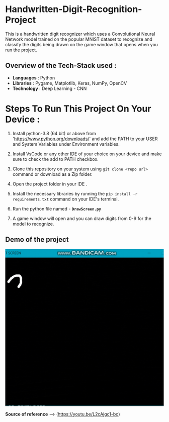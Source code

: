 # Handwritten-Digit-Recognition-Project

This is a handwritten digit recognizer which uses a Convolutional Neural Network model trained on the popular MNIST dataset to recognize and classify the digits being drawn on the game window that opens when you run the project.

## Overview of the Tech-Stack used :

- **Languages**  : Python
- **Libraries** : Pygame, Matplotlib, Keras, NumPy, OpenCV
- **Technology** : Deep Learning  - CNN

# Steps To Run This Project On Your Device : #

1. Install python-3.8 (64 bit) or above from 'https://www.python.org/downloads/' and add the PATH to your USER and System Variables under Environment variables. 

2. Install VsCode or any other IDE of your choice on your device and make sure to check the add to PATH checkbox.

3. Clone this repository on your system using `git clone <repo url>` command or download as a Zip folder.

4. Open the project folder in your IDE .

5.  Install the necessary libraries by running the `pip install -r requirements.txt` command on your IDE's terminal.
            
7. Run the python file named - **`DrawScreen.py`**

8. A game window will open and you can draw digits from 0-9 for the model to recognize.

## Demo of the project

<img src="https://github.com/prakartigoel24/Handwritten-Digit-Recognition-Project/blob/main/DigitRecognizeGIF.gif" width="600" height="500"/>


**Source of reference** --> (https://youtu.be/L2cAjgc1-bo)
